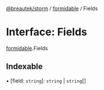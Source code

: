 [@breautek/storm](../README.md) / [formidable](../modules/formidable.md) / Fields

# Interface: Fields

[formidable](../modules/formidable.md).Fields

## Indexable

▪ [field: `string`]: `string` \| `string`[]
